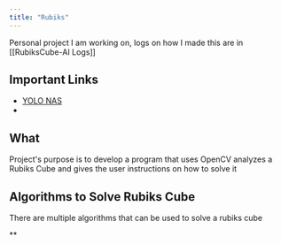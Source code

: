 ```yaml
---
title: "Rubiks"
---
```

Personal project I am working on, logs on how I made this are in [[RubiksCube-AI Logs]]


## Important Links
- [YOLO NAS](https://learnopencv.com/category/object-detection/)
- 

## What

Project's purpose is to develop a program that uses OpenCV analyzes a Rubiks Cube and gives the user instructions on how to solve it

## Algorithms to Solve Rubiks Cube

There are multiple algorithms that can be used to solve a rubiks cube

**